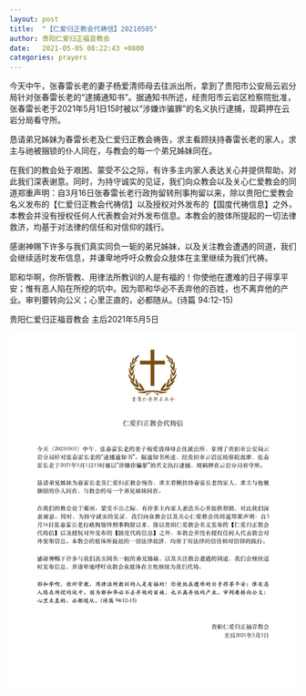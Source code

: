```yaml
---
layout: post
title:  "【仁爱归正教会代祷信】20210505"
author: 贵阳仁爱归正福音教会
date:   2021-05-05 08:22:43 +0800
categories: prayers
---
```


今天中午，张春雷长老的妻子杨爱清师母去往派出所，拿到了贵阳市公安局云岩分局针对张春雷长老的“逮捕通知书”。据通知书所述，经贵阳市云岩区检察院批准，张春雷长老于2021年5月1日15时被以“涉嫌诈骗罪”的名义执行逮捕，现羁押在云岩分局看守所。

恳请弟兄姊妹为春雷长老及仁爱归正教会祷告，求主看顾扶持春雷长老的家人，求主与祂被捆锁的仆人同在，与教会的每一个弟兄姊妹同在。

在我们的教会处于艰困、蒙受不公之际，有许多主内家人表达关心并提供帮助，对此我们深表谢意。同时，为持守诚实的见证，我们向众教会以及关心仁爱教会的同道郑重声明：自3月16日张春雷长老行政拘留转刑事拘留以来，除以贵阳仁爱教会名义发布的【仁爱归正教会代祷信】以及授权对外发布的【国度代祷信息】之外，本教会并没有授权任何人代表教会对外发布信息。本教会的肢体所提起的一切法律救济，均基于对法律的信任和对信仰的践行。

感谢神赐下许多与我们真实同负一轭的弟兄姊妹，以及关注教会遭遇的同道，我们会继续适时发布信息，并谦卑地呼吁众教会众肢体在主里继续为我们代祷。

耶和华啊，你所管教、用律法所教训的人是有福的！你使他在遭难的日子得享平安；惟有恶人陷在所挖的坑中。因为耶和华必不丢弃他的百姓，也不离弃他的产业。审判要转向公义；心里正直的，必都随从。(诗篇 94:12-15)

贵阳仁爱归正福音教会
主后2021年5月5日

![guiyang-church-prayer-20210505](/images/guiyang-church-prayer-20210505.jpg)